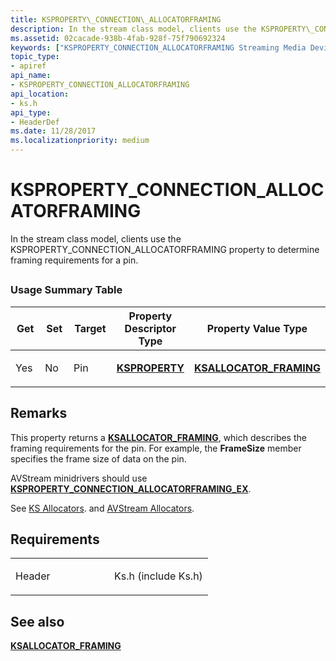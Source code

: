 ```yaml
---
title: KSPROPERTY\_CONNECTION\_ALLOCATORFRAMING
description: In the stream class model, clients use the KSPROPERTY\_CONNECTION\_ALLOCATORFRAMING property to determine framing requirements for a pin.
ms.assetid: 02cacade-938b-4fab-928f-75f790692324
keywords: ["KSPROPERTY_CONNECTION_ALLOCATORFRAMING Streaming Media Devices"]
topic_type:
- apiref
api_name:
- KSPROPERTY_CONNECTION_ALLOCATORFRAMING
api_location:
- ks.h
api_type:
- HeaderDef
ms.date: 11/28/2017
ms.localizationpriority: medium
---
```


# KSPROPERTY\_CONNECTION\_ALLOCATORFRAMING


In the stream class model, clients use the KSPROPERTY\_CONNECTION\_ALLOCATORFRAMING property to determine framing requirements for a pin.

## <span id="ddk_ksproperty_connection_allocatorframing_ks"></span><span id="DDK_KSPROPERTY_CONNECTION_ALLOCATORFRAMING_KS"></span>


### Usage Summary Table

<table>
<colgroup>
<col width="20%" />
<col width="20%" />
<col width="20%" />
<col width="20%" />
<col width="20%" />
</colgroup>
<thead>
<tr class="header">
<th>Get</th>
<th>Set</th>
<th>Target</th>
<th>Property Descriptor Type</th>
<th>Property Value Type</th>
</tr>
</thead>
<tbody>
<tr class="odd">
<td><p>Yes</p></td>
<td><p>No</p></td>
<td><p>Pin</p></td>
<td><p><a href="https://docs.microsoft.com/windows-hardware/drivers/ddi/ks/ns-ks-ksidentifier" data-raw-source="[&lt;strong&gt;KSPROPERTY&lt;/strong&gt;](/windows-hardware/drivers/ddi/ks/ns-ks-ksidentifier)"><strong>KSPROPERTY</strong></a></p></td>
<td><p><a href="https://docs.microsoft.com/windows-hardware/drivers/ddi/ks/ns-ks-ksallocator_framing" data-raw-source="[&lt;strong&gt;KSALLOCATOR_FRAMING&lt;/strong&gt;](/windows-hardware/drivers/ddi/ks/ns-ks-ksallocator_framing)"><strong>KSALLOCATOR_FRAMING</strong></a></p></td>
</tr>
</tbody>
</table>

 

Remarks
-------

This property returns a [**KSALLOCATOR\_FRAMING**](/windows-hardware/drivers/ddi/ks/ns-ks-ksallocator_framing), which describes the framing requirements for the pin. For example, the **FrameSize** member specifies the frame size of data on the pin.

AVStream minidrivers should use [**KSPROPERTY\_CONNECTION\_ALLOCATORFRAMING\_EX**](ksproperty-connection-allocatorframing-ex.md).

See [KS Allocators](./ks-allocators.md). and [AVStream Allocators](./avstream-allocators.md).

Requirements
------------

<table>
<colgroup>
<col width="50%" />
<col width="50%" />
</colgroup>
<tbody>
<tr class="odd">
<td><p>Header</p></td>
<td>Ks.h (include Ks.h)</td>
</tr>
</tbody>
</table>

## See also


[**KSALLOCATOR\_FRAMING**](/windows-hardware/drivers/ddi/ks/ns-ks-ksallocator_framing)

 

